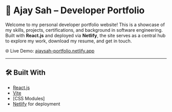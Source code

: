 # 💼 Ajay Sah – Developer Portfolio

Welcome to my personal developer portfolio website! This is a showcase of my skills, projects, certifications, and background in software engineering. Built with **React.js** and deployed via **Netlify**, the site serves as a central hub to explore my work, download my resume, and get in touch.

🌐 Live Demo: [ajaysah-portfolio.netlify.app](https://ajaysah-portfolio.netlify.app/)

---

## 🛠️ Built With

- [React.js](https://reactjs.org/)
- [Vite](https://vitejs.dev/)
- [CSS Modules]
- [Netlify](https://www.netlify.com/) for deployment

